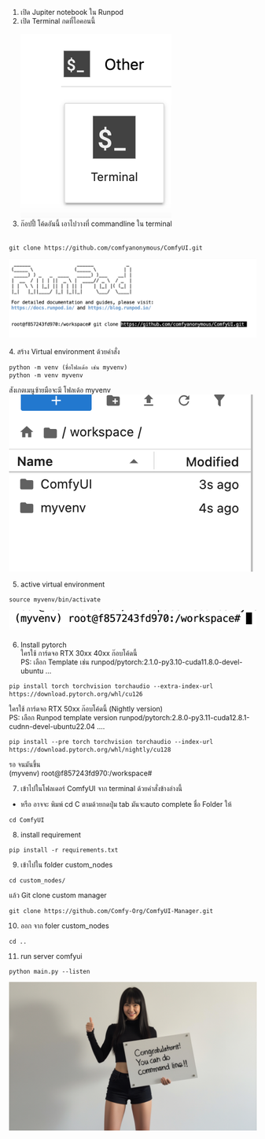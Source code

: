 1. เปิด Jupiter notebook ใน Runpod <br>
2. เปิด Terminal กดที่ไอคอนนี้ <br><br>![icon terminal on Jupiternotebook](<Screenshot 2025-04-08 at 17.36.27.png>)
3. ก๊อปปี้ โค้ดอันนี้ เอาไปวางที่ commandline ใน terminal<br><br>
```
git clone https://github.com/comfyanonymous/ComfyUI.git
```

![git clone Comfyui](<Screenshot 2025-04-08 at 17.41.24.png>) <br><br>
4. สร้าง Virtual environment ด้วยคำสั่ง 
```
python -m venv (ชื่อโฟลเด้อ เช่น myvenv)
python -m venv myvenv
```
สังเกตเมนูซ้ายมือจะมี โฟลเด้อ myvenv
![venv](<Screenshot 2025-04-08 at 17.50.21.png>)<br>

5. active virtual environment
```
source myvenv/bin/activate 
```
![activate venv](<Screenshot 2025-04-08 at 18.03.17.png>) <br>

6. Install pytorch <br>
ใครใช้ การ์ดจอ RTX 30xx 40xx ก๊อบโค้ดนี้  <br>
 PS: เลือก Template เช่น runpod/pytorch:2.1.0-py3.10-cuda11.8.0-devel-ubuntu ...  <br>
```
pip install torch torchvision torchaudio --extra-index-url https://download.pytorch.org/whl/cu126
```

ใครใช้ การ์ดจอ RTX 50xx ก๊อบโค้ดนี้ (Nightly version)  <br>
PS: เลือก Runpod template version runpod/pytorch:2.8.0-py3.11-cuda12.8.1-cudnn-devel-ubuntu22.04 .... <br>
```
pip install --pre torch torchvision torchaudio --index-url https://download.pytorch.org/whl/nightly/cu128
```
รอ จนมันขึ้น  <br>
(myvenv) root@f857243fd970:/workspace#  <br>

7. เข้าไปในโฟลเดอร์ ComfyUI จาก terminal ด้วยคำสั่งข้างล่างนี้
* หรือ อาจจะ พิมพ์ cd C ตามด้วยกดปุ่ม tab มันจะauto complete ชื่อ Folder ให้
```
cd ComfyUI
```
8.  install requirement <br> 

```
pip install -r requirements.txt
```

9. เข้าไปใน folder custom_nodes
```
cd custom_nodes/
```
แล้ว Git clone custom manager 
```
git clone https://github.com/Comfy-Org/ComfyUI-Manager.git
```

10. ออก จาก foler custom_nodes
```
cd ..
```
11. run server comfyui
```
python main.py --listen
```

![contratulations!!](image-10.png)
